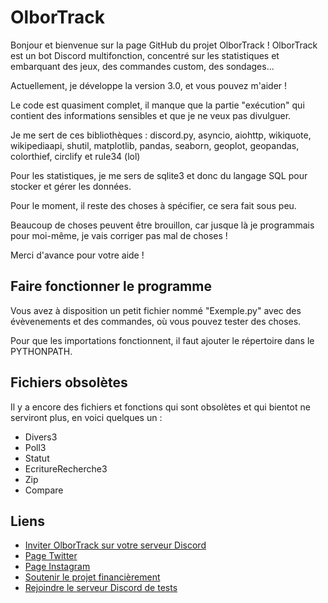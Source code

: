 # OlborTrack
 
Bonjour et bienvenue sur la page GitHub du projet OlborTrack !
OlborTrack est un bot Discord multifonction, concentré sur les statistiques et embarquant des jeux, des commandes custom, des sondages...

Actuellement, je développe la version 3.0, et vous pouvez m'aider !

Le code est quasiment complet, il manque que la partie "exécution" qui contient des informations sensibles et que je ne veux pas divulguer.

Je me sert de ces bibliothèques : discord.py, asyncio, aiohttp, wikiquote, wikipediaapi, shutil, matplotlib, pandas, seaborn, geoplot, geopandas, colorthief, circlify et rule34 (lol)

Pour les statistiques, je me sers de sqlite3 et donc du langage SQL pour stocker et gérer les données. 

Pour le moment, il reste des choses à spécifier, ce sera fait sous peu.

Beaucoup de choses peuvent être brouillon, car jusque là je programmais pour moi-même, je vais corriger pas mal de choses !

Merci d'avance pour votre aide !

## Faire fonctionner le programme

Vous avez à disposition un petit fichier nommé "Exemple.py" avec des évèvenements et des commandes, où vous pouvez tester des choses.

Pour que les importations fonctionnent, il faut ajouter le répertoire dans le PYTHONPATH.

## Fichiers obsolètes 

Il y a encore des fichiers et fonctions qui sont obsolètes et qui bientot ne serviront plus, en voici quelques un :
* Divers3
* Poll3
* Statut
* EcritureRecherche3
* Zip
* Compare

## Liens

 * [Inviter OlborTrack sur votre serveur Discord](https://discord.com/api/oauth2/authorize?client_id=699728606493933650&permissions=912582&scope=bot)
 * [Page Twitter](https://twitter.com/OlborTrack)
 * [Page Instagram](https://instagram.com/OlborTrack)
 * [Soutenir le projet financièrement](https://www.paypal.com/paypalme/OlborTrack)
 * [Rejoindre le serveur Discord de tests](https://discord.gg/AVVAbP4)
